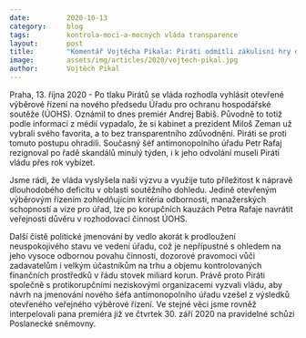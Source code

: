 ```yaml
---
date:         2020-10-13
category:     blog
tags:         kontrola-moci-a-mocných vláda transparence
layout:       post
title:        "Komentář Vojtěcha Pikala: Piráti odmítli zákulisní hry ohledně nového šéfa antimonopolního úřadu. Vláda po kritice slíbila otevřené výběrové řízení "
image:        assets/img/articles/2020/vojtech-pikal.jpg
author:       Vojtěch Pikal
---
```




Praha, 13. října 2020 - Po tlaku Pirátů se vláda rozhodla vyhlásit otevřené výběrové řízení na nového předsedu Úřadu pro ochranu hospodářské soutěže (ÚOHS). Oznámil to dnes premiér Andrej Babiš. Původně to totiž podle informací z médií vypadalo, že si kabinet a prezident Miloš Zeman už vybrali svého favorita, a to bez transparentního zdůvodnění. Piráti se proti tomuto postupu ohradili. Současný šéf antimonopolního úřadu Petr Rafaj rezignoval po řadě skandálů minulý týden, i k jeho odvolání museli Piráti vládu přes rok vybízet.

Jsme rádi, že vláda vyslyšela naši výzvu a využije tuto příležitost k nápravě dlouhodobého deficitu v oblasti soutěžního dohledu. Jedině otevřeným výběrovým řízením zohledňujícím kritéria odbornosti, manažerských schopností a vize pro úřad, lze po korupčních kauzách Petra Rafaje navrátit veřejnosti důvěru v rozhodovací činnost ÚOHS.

Další čistě politické jmenování by vedlo akorát k prodloužení neuspokojivého stavu ve vedení úřadu, což je nepřípustné s ohledem na jeho vysoce odbornou povahu činnosti, dozorové pravomoci vůči zadavatelům i velkým účastníkům na trhu a objemu kontrolovaných finančních prostředků v řádu stovek miliard korun. Právě proto Piráti společně s protikorupčními neziskovými organizacemi vyzvali vládu, aby návrh na jmenování nového šéfa antimonopolního úřadu vzešel z výsledků otevřeného veřejného výběrové řízení. Ve stejné věci jsme rovněž interpelovali pana premiéra již ve čtvrtek 30. září 2020 na pravidelné schůzi Poslanecké sněmovny.

